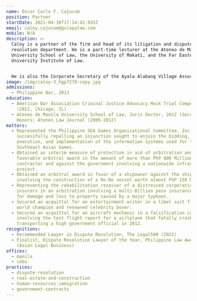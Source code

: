 ```yaml
---
name: Oscar Carlo F. Cajucom
position: Partner
startDate: 2021-04-30T17:14:42.935Z
email: caloy.cajucom@gulapalaw.com
mobile: N/A
description: >-
  Caloy is a partner of the firm and head of its litigation and dispute
  resolution department. He is a part-time lecturer at the Ateneo de Manila
  University School of Law, the University of Makati, and the Far Eastern
  University Institute of Law.


  He is also the Corporate Secretary of the Ayala Alabang Village Association, Inc. and a member of the Philippine Dispute Resolution Center, Inc. (PDRCI)
image: /img/caloy-3_hgp7278-copy.jpg
admissions:
  - Philippine Bar, 2013
education:
  - American Bar Association Criminal Justice Advocacy Mock Trial Competition
    (2012, Chicago, IL)
  - Ateneo de Manila University School of Law, Juris Doctor, 2012 (Second
    Honors; Ateneo Law Journal (2009-2012)
matters:
  - Represented the Philippine SEA Games Organizational Committee, Inc. in
    successfully repelling an injunction sought to enjoin the bidding, award,
    execution, and implementation of the information systems used for the 2019
    Southeast Asian Games.
  - Obtained an interim measure of protection in aid of arbitration and a
    favorable arbitral award in the amount of more than PhP 800 Million for a
    contractor and against the government involving a nationwide infrastructure
    project.
  - Obtained an arbitral award in favor of a shipowner against the shipbuilder
    involving the construction of a Ro-Ro vessel worth almost PhP 150 Million.
  - Representing the rehabilitation receiver of a distressed corporation against
    insurers in an arbitration involving a multi-Billion peso insurance claim
    for damage and loss to property caused by a major typhoon.
  - Secured an acquittal for an entertainment writer in a libel suit filed by a
    world champion and renowned celebrity boxer.
  - Secured an acquittal for an aircraft mechanic in a falsification case
    involving the test flight report for a airlplane that fatally crashed while
    transporting a high government official in 2012.
recognitions:
  - Recommended Lawyer in Dispute Resolution, The Legal500 (2022)
  - Finalist, Dispute Resolution Lawyer of the Year, Philippine Law Awards 2020
    (Asian Legal Business)
offices:
  - manila
  - cebu
practices:
  - dispute-resolution
  - real-estate-and-construction
  - human-resources-immigration
  - government-contracts
---
```

